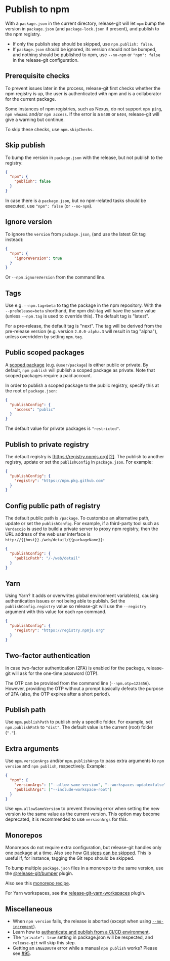 # Publish to npm

With a `package.json` in the current directory, release-git will let `npm` bump the version in `package.json` (and
`package-lock.json` if present), and publish to the npm registry.

- If only the publish step should be skipped, use `npm.publish: false`.
- If `package.json` should be ignored, its version should not be bumped, and nothing should be published to npm, use
  `--no-npm` or `"npm": false` in the release-git configuration.

## Prerequisite checks

To prevent issues later in the process, release-git first checks whether the npm registry is up, the user is
authenticated with npm and is a collaborator for the current package.

Some instances of npm registries, such as Nexus, do not support `npm ping`, `npm whoami` and/or `npm access`. If the
error is a `E400` or `E404`, release-git will give a warning but continue.

To skip these checks, use `npm.skipChecks`.

## Skip publish

To bump the version in `package.json` with the release, but not publish to the registry:

```json
{
  "npm": {
    "publish": false
  }
}
```

In case there is a `package.json`, but no npm-related tasks should be executed, use `"npm": false` (or `--no-npm`).

## Ignore version

To ignore the `version` from `package.json`, (and use the latest Git tag instead):

```json
{
  "npm": {
    "ignoreVersion": true
  }
}
```

Or `--npm.ignoreVersion` from the command line.

## Tags

Use e.g. `--npm.tag=beta` to tag the package in the npm repository. With the `--preRelease=beta` shorthand, the npm
dist-tag will have the same value (unless `--npm.tag` is used to override this). The default tag is "latest".

For a pre-release, the default tag is "next". The tag will be derived from the pre-release version (e.g. version
`2.0.0-alpha.3` will result in tag "alpha"), unless overridden by setting `npm.tag`.

## Public scoped packages

A [scoped package][1] (e.g. `@user/package`) is either public or private. By default, `npm publish` will publish a
scoped package as private. Note that scoped packages require a paid account.

In order to publish a scoped package to the public registry, specify this at the root of `package.json`:

```json
{
  "publishConfig": {
    "access": "public"
  }
}
```

The default value for private packages is `"restricted"`.

## Publish to private registry

The default registry is [https://registry.npmjs.org][2]. The publish to another registry, update or set the
`publishConfig` in `package.json`. For example:

```json
{
  "publishConfig": {
    "registry": "https://npm.pkg.github.com"
  }
}
```

## Config public path of registry

The default public path is `/package`. To customize an alternative path, update or set the `publishConfig`. For example,
if a third-party tool such as `Verdaccio` is used to build a private server to proxy npm registry, then the URL address
of the web user interface is `http://{{host}}-/web/detail/{{packageName}}`:

```json
{
  "publishConfig": {
    "publicPath": "/-/web/detail"
  }
}
```

## Yarn

Using Yarn? It adds or overwrites global environment variable(s), causing authentication issues or not being able to
publish. Set the `publishConfig.registry` value so release-git will use the `--registry` argument with this value for
each `npm` command.

```json
{
  "publishConfig": {
    "registry": "https://registry.npmjs.org"
  }
}
```

## Two-factor authentication

In case two-factor authentication (2FA) is enabled for the package, release-git will ask for the one-time password
(OTP).

The OTP can be provided from the command line (`--npm.otp=123456`). However, providing the OTP without a prompt
basically defeats the purpose of 2FA (also, the OTP expires after a short period).

## Publish path

Use `npm.publishPath` to publish only a specific folder. For example, set `npm.publishPath` to `"dist"`. The default
value is the current (root) folder (`"."`).

## Extra arguments

Use `npm.versionArgs` and/or `npm.publishArgs` to pass extra arguments to `npm version` and `npm publish`, respectively.
Example:

```json
{
  "npm": {
    "versionArgs": ["--allow-same-version", "--workspaces-update=false"],
    "publishArgs": ["--include-workspace-root"]
  }
}
```

Use `npm.allowSameVersion` to prevent throwing error when setting the new version to the same value as the current
version. This option may become deprecated, it is recommended to use `versionArgs` for this.

## Monorepos

Monorepos do not require extra configuration, but release-git handles only one package at a time. Also see how [Git
steps can be skipped][3]. This is useful if, for instance, tagging the Git repo should be skipped.

To bump multiple `package.json` files in a monorepo to the same version, use the [@release-git/bumper][4] plugin.

Also see this [monorepo recipe][5].

For Yarn workspaces, see the [release-git-yarn-workspaces][6] plugin.

## Miscellaneous

- When `npm version` fails, the release is aborted (except when using [`--no-increment`][7]).
- Learn how to [authenticate and publish from a CI/CD environment][8].
- The `"private": true` setting in package.json will be respected, and `release-git` will skip this step.
- Getting an `ENEEDAUTH` error while a manual `npm publish` works? Please see [#95][9].

[1]: https://docs.npmjs.com/about-scopes
[2]: https://registry.npmjs.org
[3]: #skip-git-steps
[4]: https://github.com/release-git/bumper
[5]: ./recipes/monorepo.md
[6]: https://github.com/release-git-plugins/workspaces
[7]: ../README.md#update-or-re-run-existing-releases
[8]: ./ci.md#npm
[9]: https://github.com/release-git/release-git/issues/95#issuecomment-344919384
